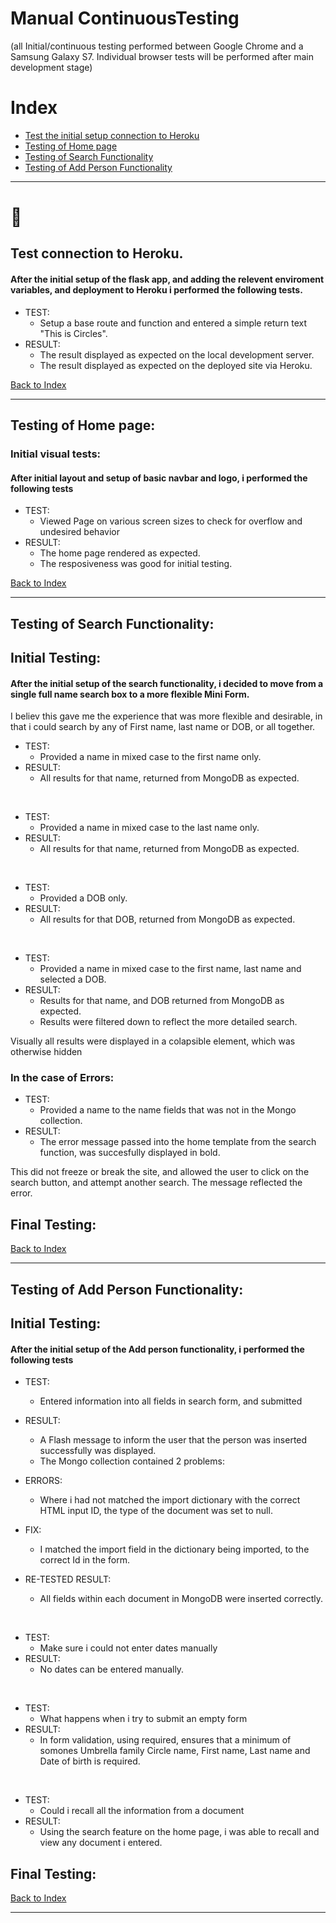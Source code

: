 # Manual ContinuousTesting
(all Initial/continuous testing performed between Google Chrome and a Samsung Galaxy S7. Individual browser tests will be performed after main development stage)

# Index

* [Test the initial setup connection to Heroku](#test-connection-to-heroku)
* [Testing of Home page](#testing-of-home-page)
* [Testing of Search Functionality](#testing-of-search-functionality)
* [Testing of Add Person Functionality](#testing-of-add-person-functionality)


---

# :hammer:
## Test connection to Heroku.

#### After the initial setup of the flask app, and adding the relevent enviroment variables, and deployment to Heroku i performed the following tests.

* TEST:	
    * Setup a base route and function and entered a simple return text "This is Circles".
* RESULT: 
    * The result displayed as expected on the local development server.
	* The result displayed as expected on the deployed site via Heroku.

[Back to Index](#index)

---

## Testing of Home page:

### Initial visual tests:

#### After initial layout and setup of basic navbar and logo, i performed the following tests

* TEST: 
    * Viewed Page on various screen sizes to check for overflow and undesired behavior
* RESULT: 
    * The home page rendered as expected.
	* The resposiveness was good for initial testing.


[Back to Index](#index)

---

## Testing of Search Functionality:

## Initial Testing:

#### After the initial setup of the search functionality, i decided to move from a single full name search box to a more flexible Mini Form.
I believ this gave me the experience that was more flexible and desirable, in that i could search by any of First name, last name or DOB, or all together.

* TEST: 
    * Provided a name in mixed case to the first name only.
* RESULT:
    * All results for that name, returned from MongoDB as expected.

<br>

* TEST:
    * Provided a name in mixed case to the last name only.
* RESULT:
    * All results for that name, returned from MongoDB as expected.

<br>

* TEST:
    * Provided a DOB only.
* RESULT:   
    * All results for that DOB, returned from MongoDB as expected.

<br>

* TEST:
    * Provided a name in mixed case to the first name, last name and selected a DOB.
* RESULT: 
    * Results for that name, and DOB returned from MongoDB as expected.
	* Results were filtered down to reflect the more detailed search.

Visually all results were displayed in a colapsible element, which was otherwise hidden

### In the case of Errors:

* TEST: 
    * Provided a name to the name fields that was not in the Mongo collection.
* RESULT:   
    * The error message passed into the home template from the search function, was succesfully displayed in bold.

This did not freeze or break the site, and allowed the user to click on the search button, and attempt another search. The message reflected the error.

## Final Testing:

[Back to Index](#index)

---

## Testing of Add Person Functionality:

## Initial Testing:

#### After the initial setup of the Add person functionality, i performed the following tests

* TEST: 
    * Entered information into all fields in search form, and submitted
* RESULT:
    * A Flash message to inform the user that the person was inserted successfully was displayed.
    * The Mongo collection contained 2 problems:
* ERRORS: 
	* Where i had not matched the import dictionary with the correct HTML input ID, the type of the document was set to null.
* FIX: 
	* I matched the import field in the dictionary being imported, to the correct Id in the form.

* RE-TESTED RESULT: 
	* All fields within each document in MongoDB were inserted correctly.

<br>

* TEST:
    * Make sure i could not enter dates manually
* RESULT:
    * No dates can be entered manually.

<br>

* TEST:
    * What happens when i try to submit an empty form
* RESULT:   
    * In form validation, using required, ensures that a minimum of somones Umbrella family Circle name, First name, Last name and Date of birth is required.

<br>

* TEST:
    * Could i recall all the information from a document
* RESULT: 
    * Using the search feature on the home page, i was able to recall and view any document i entered.



## Final Testing:

[Back to Index](#index)

---
